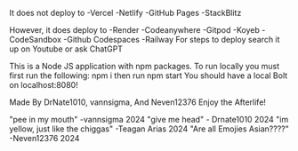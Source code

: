 It does not deploy to 
-Vercel
-Netlify
-GitHub Pages
-StackBlitz

However, it does deploy to
-Render
-Codeanywhere
-Gitpod
-Koyeb
-CodeSandbox
-Github Codespaces
-Railway
For steps to deploy search it up on Youtube or ask ChatGPT

This is a Node JS application with npm packages. To run locally you must first run the following:
npm i
then run
npm start
You should have a local Bolt on localhost:8080!

Made By DrNate1010, vannsigma, And Neven12376
Enjoy the Afterlife!

"pee in my mouth" -vannsigma 2024
"give me head" - Drnate1010 2024
"im yellow, just like the chiggas" -Teagan Arias 2024
"Are all Emojies Asian????" -Neven12376 2024
